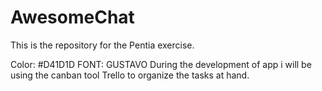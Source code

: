 # AwesomeChat

This is the repository for the Pentia exercise.

Color: #D41D1D
FONT: GUSTAVO
During the development of app i will be using the canban tool Trello to organize the tasks at hand.
